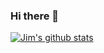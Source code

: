 ### Hi there 👋
[![Jim's github stats](https://github-readme-stats.vercel.app/api?GreavesJim=GreavesJim)](https://github.com/GreavesJim/github-readme-stats)

<!--Grea
**GreavesJim/GreavesJim** is a ✨ _special_ ✨ repository because its `README.md` (this file) appears on your GitHub profile.

Here are some ideas to get you started:

- 🔭 I’m currently working on ...
- 🌱 I’m currently learning ...
- 👯 I’m looking to collaborate on ...
- 🤔 I’m looking for help with ...
- 💬 Ask me about ...
- 📫 How to reach me: ...
- 😄 Pronouns: ...
- ⚡ Fun fact: ...
-->
